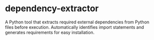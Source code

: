 # dependency-extractor
A Python tool that extracts required external dependencies from Python files before execution. Automatically identifies import statements and generates requirements for easy installation.
